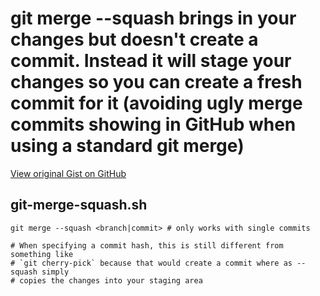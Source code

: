 # git merge --squash brings in your changes but doesn't create a commit. Instead it will stage your changes so you can create a fresh commit for it (avoiding ugly merge commits showing in GitHub when using a standard git merge)

[View original Gist on GitHub](https://gist.github.com/Integralist/2e381839f67447a178f9)

## git-merge-squash.sh

```shell
git merge --squash <branch|commit> # only works with single commits

# When specifying a commit hash, this is still different from something like
# `git cherry-pick` because that would create a commit where as --squash simply
# copies the changes into your staging area
```

